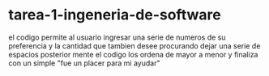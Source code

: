 # tarea-1-ingeneria-de-software
el codigo permite al usuario ingresar una serie de numeros de su preferencia y la cantidad que tambien desee procurando dejar una serie de espacios posterior mente el codigo los ordena de mayor a menor y finaliza con un simple "fue un placer para mi ayudar"
